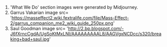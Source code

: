 1. 'What We Do' section images were generated by Midjourney.
2. Garrus Vakarian image src= 'https://masseffect2.wiki.fextralife.com/file/Mass-Effect-2/garrus_companion_me2_wiki_guide_250px.png'
3. Saul Goodman image src= 'http://2.bp.blogspot.com/-J6fXrncCgdA/UgSoKtMxLNI/AAAAAAAAAL8/AAGVgxNCDcc/s320/breaking+bad+saul.jpg'